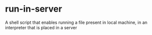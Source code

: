 # run-in-server
A shell script that enables running a file present in local machine, in an interpreter that is placed in a server
